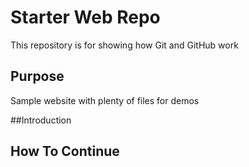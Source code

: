 # Starter Web Repo

This repository is for showing how Git and GitHub work

## Purpose

Sample website with plenty of files for demos

##Introduction

## How To Continue